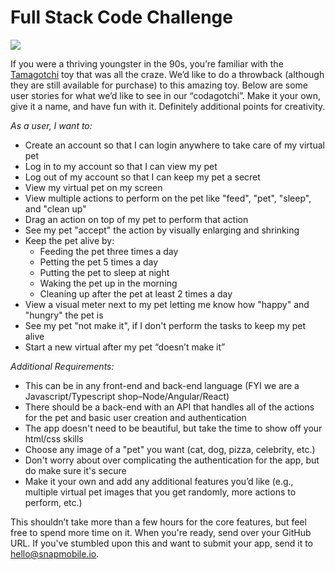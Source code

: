 # Full Stack Code Challenge

![](https://media.giphy.com/media/sONNix7ekgr9C/giphy.gif)

If you were a thriving youngster in the 90s, you’re familiar with the [Tamagotchi](https://en.wikipedia.org/wiki/Tamagotchi) toy that was all the craze. We’d like to do a throwback (although they are still available for purchase) to this amazing toy. Below are some user stories for what we’d like to see in our “codagotchi”. Make it your own, give it a name, and have fun with it. Definitely additional points for creativity. 

*As a user, I want to:*

* Create an account so that I can login anywhere to take care of my virtual pet
* Log in to my account so that I can view my pet
* Log out of my account so that I can keep my pet a secret
* View my virtual pet on my screen
* View multiple actions to perform on the pet like "feed", "pet", "sleep", and "clean up"
* Drag an action on top of my pet to perform that action
* See my pet "accept" the action by visually enlarging and shrinking
* Keep the pet alive by:
  * Feeding the pet three times a day
  * Petting the pet 5 times a day
  * Putting the pet to sleep at night
  * Waking the pet up in the morning
  * Cleaning up after the pet at least 2 times a day
* View a visual meter next to my pet letting me know how "happy" and "hungry" the pet is
* See my pet "not make it", if I don't perform the tasks to keep my pet alive
* Start a new virtual after my pet “doesn’t make it”

*Additional Requirements:*
* This can be in any front-end and back-end language (FYI we are a Javascript/Typescript shop–Node/Angular/React)
* There should be a back-end with an API that handles all of the actions for the pet and basic user creation and authentication
* The app doesn't need to be beautiful, but take the time to show off your html/css skills
* Choose any image of a "pet" you want (cat, dog, pizza, celebrity, etc.)
* Don't worry about over complicating the authentication for the app, but do make sure it's secure
* Make it your own and add any additional features you’d like (e.g., multiple virtual pet images that you get randomly, more actions to perform, etc.)

This shouldn’t take more than a few hours for the core features, but feel free to spend more time on it. When you're ready, send over your GitHub URL. If you've stumbled upon this and want to submit your app, send it to hello@snapmobile.io.
